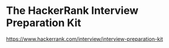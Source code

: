 <!-- @format -->

# The HackerRank Interview Preparation Kit

https://www.hackerrank.com/interview/interview-preparation-kit
